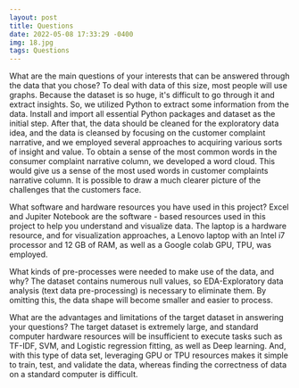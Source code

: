 ```yaml
---
layout: post
title: Questions
date: 2022-05-08 17:33:29 -0400
img: 18.jpg
tags: Questions
---
```

What are the main questions of your interests that can be answered through the data that you chose?
To deal with data of this size, most people will use graphs. Because the dataset is so huge, it's difficult to go through it and extract insights. So, we utilized Python to extract some information from the data. Install and import all essential Python packages and dataset as the initial step. After that, the data should be cleaned for the exploratory data idea, and the data is cleansed by focusing on the customer complaint narrative, and we employed several approaches to acquiring various sorts of insight and value.
To obtain a sense of the most common words in the consumer complaint narrative column, we developed a word cloud. This would give us a sense of the most used words in customer complaints narrative column. It is possible to draw a much clearer picture of the challenges that the customers face.

What software and hardware resources you have used in this project? 
Excel and Jupiter Notebook are the software - based resources used in this project to help you understand and visualize data. The laptop is a hardware resource, and for visualization approaches, a Lenovo laptop with an Intel i7 processor and 12 GB of RAM, as well as a Google colab GPU, TPU, was employed.

What kinds of pre-processes were needed to make use of the data, and why? 
The dataset contains numerous null values, so EDA-Exploratory data analysis (text data pre-processing) is necessary to eliminate them. By omitting this, the data shape will become smaller and easier to process.

What are the advantages and limitations of the target dataset in answering your questions?
The target dataset is extremely large, and standard computer hardware resources will be insufficient to execute tasks such as TF-IDF, SVM, and Logistic regression fitting, as well as Deep learning. And, with this type of data set, leveraging GPU or TPU resources makes it simple to train, test, and validate the data, whereas finding the correctness of data on a standard computer is difficult.